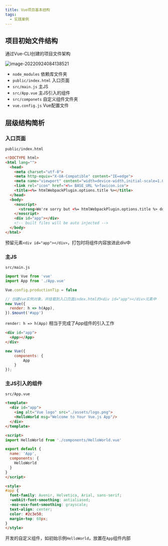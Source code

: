 ```yaml
---
title: Vue项目基本结构
tags: 
  - 实践案例
---
```


## 项目初始文件结构

通过Vue-CLI创建的项目文件架构

<!--more-->

![image-20220924084138521](https://oliver-blog.oss-cn-shenzhen.aliyuncs.com/20220924084204.png)

* `node_modules` 依赖库文件夹
* `public/index.html` 入口页面
* `src/main.js` 主JS
* `src/App.vue`  主JS引入的组件
* `src/componets` 自定义组件文件夹
* `vue.config.js` Vue配置文件



## 层级结构简析

### 入口页面

`public/index.html`

```html
<!DOCTYPE html>
<html lang="">
  <head>
    <meta charset="utf-8">
    <meta http-equiv="X-UA-Compatible" content="IE=edge">
    <meta name="viewport" content="width=device-width,initial-scale=1.0">
    <link rel="icon" href="<%= BASE_URL %>favicon.ico">
    <title><%= htmlWebpackPlugin.options.title %></title>
  </head>
  <body>
    <noscript>
      <strong>We're sorry but <%= htmlWebpackPlugin.options.title %> doesn't work properly without JavaScript enabled. Please enable it to continue.</strong>
    </noscript>
    <div id="app"></div>
    <!-- built files will be auto injected -->
  </body>
</html>
```

预留元素`<div id="app"></div>`，打包时将组件内容放进此div中

### 主JS

`src/main.js`

```js
import Vue from 'vue'
import App from './App.vue'

Vue.config.productionTip = false

// 创建Vue实例对象，并挂载到入口页面index.html的<div id="app"></div>元素中
new Vue({
  render: h => h(App),
}).$mount('#app')
```

`render: h => h(App)` 相当于完成了App组件的引入工作

```html
<div id="app">
  <App></App>
</div>
```

```js
new Vue({
    components: {
        App
    }
});
```

### 主JS引入的组件

`src/App.vue`

```html
<template>
  <div id="app">
    <img alt="Vue logo" src="./assets/logo.png">
    <HelloWorld msg="Welcome to Your Vue.js App"/>
  </div>
</template>

<script>
import HelloWorld from './components/HelloWorld.vue'

export default {
  name: 'App',
  components: {
    HelloWorld
  }
}
</script>

<style>
#app {
  font-family: Avenir, Helvetica, Arial, sans-serif;
  -webkit-font-smoothing: antialiased;
  -moz-osx-font-smoothing: grayscale;
  text-align: center;
  color: #2c3e50;
  margin-top: 60px;
}
</style>
```

开发的自定义组件，如初始示例`HelloWorld`，放置在`App`组件内部